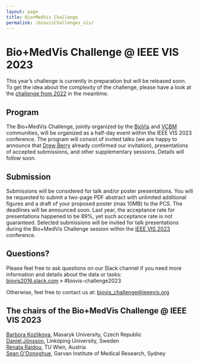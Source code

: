 ```yaml
---
layout: page
title: Bio+MedVis Challenge
permalink: /biovisChallenges_vis/
---
```


# Bio+MedVis Challenge @ IEEE VIS 2023

This year’s challenge is currently in preparation but will be released soon. To
get the idea about the complexity of the challenge, please have a look at the
[challenge from 2022](http://biovis.net/2022/biovisChallenges_vis/) in the
meantime.

## Program

The Bio+MedVis Challenge, jointly organized by the [BioVis](../) and
[VCBM](https://conferences.eg.org/vcbm2023/) communities, will be organized as a
half-day event within the IEEE VIS 2023 conference. The program will consist of
invited talks (we are happy to announce that [Drew
Berry](https://www.wehi.edu.au/people/drew-berry) already confirmed our
invitation), presentations of accepted submissions, and other supplementary
sessions. Details will follow soon.

## Submission

Submissions will be considered for talk and/or poster presentations. You will be
requested to submit a two-page PDF abstract with unlimited additional figures
and a draft of your proposed poster (max 10MB) to the PCS. The deadlines will be
announced soon. Last year, the acceptance rate for presentations happened to be
89%, yet such acceptance rate is not guaranteed. Selected submissions will be
invited for talk presentations during the Bio+MedVis Challenge session within
the [IEEE VIS 2023](https://ieeevis.org/year/2023/welcome) conference.

## Questions?

Please feel free to ask questions on our Slack channel if you need more
information and details about the data or tasks:  
[biovis2016.slack.com](https://biovis2016.slack.com/) » #biovis-challenge2023

Otherwise, feel free to contact us at: biovis_challenge@ieeevis.org

## The chairs of the Bio+MedVis Challenge @ IEEE VIS 2023

[Barbora Kozlikova](https://www.fi.muni.cz/~xkozlik/), Masaryk University, Czech Republic  
[Daniel Jönsson](https://liu.se/en/employee/danjo37), Linköping University, Sweden  
[Renata Raidou](https://renataraidou.com/), TU Wien, Austria  
[Sean O'Donoghue](https://www.garvan.org.au/about-us/people/seaodo), Garvan Institute of Medical Research, Sydney
